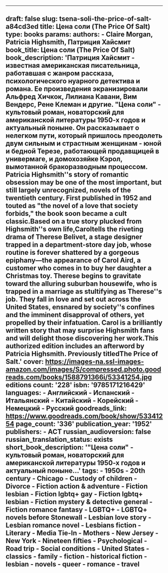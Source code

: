 ---

draft: false
slug: tsena-soli-the-price-of-salt-a84cd3ed
title: Цена соли (The Price Of Salt)
type: books
params:
  authors:
    - Claire  Morgan, Patricia Highsmith, Патриция Хайсмит
  book_title: Цена соли (The Price Of Salt)
  book_description: 'Патриция Хайсмит - известная американская писательница, работавшая с жанром рассказа, психологического нуарного детектива и романа. Ее произведения экранизировали Альфред Хичкок, Лилиана Кавани, Вим Вендерс, Рене Клеман и другие. "Цена соли" - культовый роман, новаторский для американской литературы 1950-х годов и актуальный поныне. Он рассказывает о нелегком пути, который пришлось преодолеть двум сильным и страстным женщинам - юной и бедной Терезе, работающей продавщицей в универмаге, и домохозяйке Кэрол, вымотанной бракоразводным процессом. Patricia Highsmith''s story of romantic obsession may be one of the most important, but still largely unrecognized, novels of the twentieth century. First published in 1952 and touted as "the novel of a love that society forbids," the book soon became a cult classic.Based on a true story plucked from Highsmith''s own life,Caroltells the riveting drama of Therese Belivet, a stage designer trapped in a department-store day job, whose routine is forever shattered by a gorgeous epiphany—the appearance of Carol Aird, a customer who comes in to buy her daughter a Christmas toy. Therese begins to gravitate toward the alluring suburban housewife, who is trapped in a marriage as stultifying as Therese''s job. They fall in love and set out across the United States, ensnared by society''s confines and the imminent disapproval of others, yet propelled by their infatuation. Carol is a brilliantly written story that may surprise Highsmith fans and will delight those discovering her work.This authorized edition includes an afterword by Patricia Highsmith. Previously titledThe Price of Salt.'
  cover: https://images-na.ssl-images-amazon.com/images/S/compressed.photo.goodreads.com/books/1588791366i/53341254.jpg
  editions count: '228'
  isbn: '9785171216429'
  languages:
    - Английский
    - Испанский
    - Итальянский
    - Китайский
    - Корейский
    - Немецкий
    - Русский
  goodreads_link: https://www.goodreads.com/book/show/53341254
  page_count: '336'
  publication_year: '1952'
  publishers:
    - АСТ
  russian_audioversion: false
  russian_translation_status: exists
  short_book_description: '"Цена соли" - культовый роман, новаторский для американской литературы 1950-х годов и актуальный поныне…'
  tags:
    - 1950s
    - 20th century
    - Chicago
    - Custody of children
    - Divorce
    - Fiction action & adventure
    - Fiction lesbian
    - Fiction lgbtq+ gay
    - Fiction lgbtq+ lesbian
    - Fiction mystery & detective general
    - Fiction romance fantasy
    - LGBTQ+
    - LGBTQ+ novels before Stonewall
    - Lesbian love story
    - Lesbian romance novel
    - Lesbians fiction
    - Literary
    - Media Tie-In
    - Mothers
    - New Jersey
    - New York
    - Nineteen fifties
    - Psychological
    - Road trip
    - Social conditions
    - United States
    - classics
    - family
    - fiction
    - historical fiction
    - lesbian
    - novels
    - queer
    - romance
    - travel
---